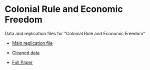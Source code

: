# Colonial Rule and Economic Freedom
 
Data and replication files for "Colonial Rule and Economic Freedom"

- [Main replication file](Code/ColonialLegacyEFW.do)

- [Cleaned data](Data/ColonialEFW.dta)

- [Full Paper](https://github.com/jpmvbastos/ColonialLegacy/blob/main/Paper/Colonial%20Rule%20and%20Economic%20Freedom%20-%20Full%20Paper.pdf)
